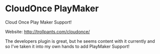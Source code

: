 # CloudOnce PlayMaker
Cloud Once Play Maker Support!

Website: http://trollpants.com/cloudonce/

The developers plugin is great, but he seems content with it currently and so I've taken it into my own hands to add PlayMaker Support!
